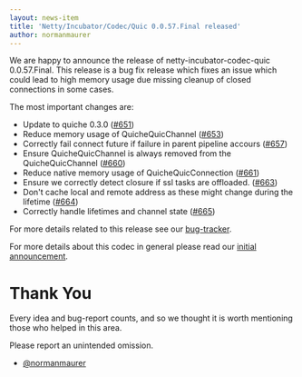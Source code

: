 ```yaml
---
layout: news-item
title: 'Netty/Incubator/Codec/Quic 0.0.57.Final released'
author: normanmaurer
---
```


We are happy to announce the release of netty-incubator-codec-quic 0.0.57.Final. 
This release is a bug fix release which fixes an issue which could lead to high memory usage due missing cleanup of closed connections in some cases.

The most important changes are:

* Update to quiche 0.3.0 ([#651](https://github.com/netty/netty-incubator-codec-quic/pull/651))
* Reduce memory usage of QuicheQuicChannel ([#653](https://github.com/netty/netty-incubator-codec-quic/pull/653))
* Correctly fail connect future if failure in parent pipeline accours ([#657](https://github.com/netty/netty-incubator-codec-quic/pull/657))
* Ensure QuicheQuicChannel is always removed from the QuicheQuicChannel ([#660](https://github.com/netty/netty-incubator-codec-quic/pull/660))
* Reduce native memory usage of QuicheQuicConnection ([#661](https://github.com/netty/netty-incubator-codec-quic/pull/661))
* Ensure we correctly detect closure if ssl tasks are offloaded. ([#663](https://github.com/netty/netty-incubator-codec-quic/pull/663))
* Don't cache local and remote address as these might change during the lifetime ([#664](https://github.com/netty/netty-incubator-codec-quic/pull/664))
* Correctly handle lifetimes and channel state ([#665](https://github.com/netty/netty-incubator-codec-quic/pull/665))

For more details related to this release see our [bug-tracker](https://github.com/netty/netty-incubator-codec-quic/issues?q=milestone%3A0.0.57.Final+is%3Aclosed).

For more details about this codec in general please read our [initial announcement](https://netty.io/news/2020/12/09/quic-0-0-1-Final.html).

# Thank You

Every idea and bug-report counts, and so we thought it is worth mentioning those who helped in this area.

Please report an unintended omission.

* [@normanmaurer](https://github.com/normanmaurer)

